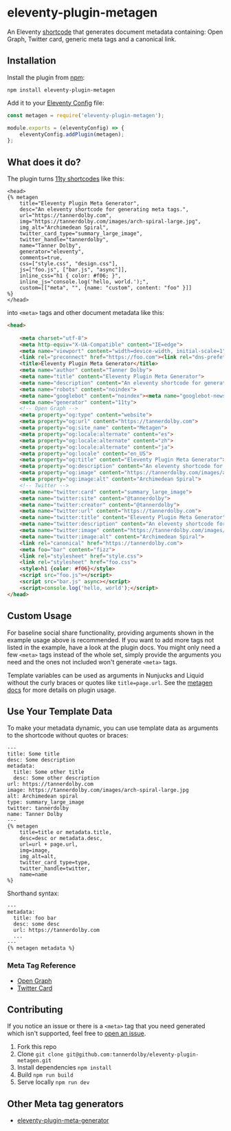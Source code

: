 # eleventy-plugin-metagen
An Eleventy [shortcode](https://www.11ty.dev/docs/shortcodes/) that generates document metadata containing: Open Graph, Twitter card, generic meta tags and a canonical link.

## Installation
Install the plugin from [npm](https://www.npmjs.com/package/eleventy-plugin-metagen):

```
npm install eleventy-plugin-metagen
```

Add it to your [Eleventy Config](https://www.11ty.dev/docs/config/) file:

```js
const metagen = require('eleventy-plugin-metagen');

module.exports = (eleventyConfig) => {
    eleventyConfig.addPlugin(metagen);
};
```

## What does it do?
The plugin turns [11ty shortcodes](https://www.11ty.dev/docs/shortcodes/) like this:

```nunjucks
<head>
{% metagen
    title="Eleventy Plugin Meta Generator",
    desc="An eleventy shortcode for generating meta tags.",
    url="https://tannerdolby.com",
    img="https://tannerdolby.com/images/arch-spiral-large.jpg",
    img_alt="Archimedean Spiral",
    twitter_card_type="summary_large_image",
    twitter_handle="tannerdolby",
    name="Tanner Dolby",
    generator="eleventy",
    comments=true,
    css=["style.css", "design.css"],
    js=["foo.js", ["bar.js", "async"]],
    inline_css="h1 { color: #f06; }",
    inline_js="console.log('hello, world.');",
    custom=[["meta", "", {name: "custom", content: "foo" }]]
%}
</head>
```
into `<meta>` tags and other document metadata like this:

```html
<head>
	
	<meta charset="utf-8">
	<meta http-equiv="X-UA-Compatible" content="IE=edge">
	<meta name="viewport" content="width=device-width, initial-scale=1">
	<link rel="preconnect" href="https://foo.com"><link rel="dns-prefetch" href="https://example.com">
	<title>Eleventy Plugin Meta Generator</title>
	<meta name="author" content="Tanner Dolby">
	<meta name="title" content="Eleventy Plugin Meta Generator">
	<meta name="description" content="An eleventy shortcode for generating meta tags.">
	<meta name="robots" content="noindex">
	<meta name="googlebot" content="noindex"><meta name="googlebot-news" content="nosnippet">
	<meta name="generator" content="11ty">
	<!-- Open Graph -->
	<meta property="og:type" content="website">
	<meta property="og:url" content="https://tannerdolby.com">
	<meta property="og:site_name" content="Metagen">
	<meta property="og:locale:alternate" content="es">
	<meta property="og:locale:alternate" content="zh">
	<meta property="og:locale:alternate" content="ja">
	<meta property="og:locale" content="en_US">
	<meta property="og:title" content="Eleventy Plugin Meta Generator">
	<meta property="og:description" content="An eleventy shortcode for generating meta tags.">
	<meta property="og:image" content="https://tannerdolby.com/images/arch-spiral-large.jpg">
	<meta property="og:image:alt" content="Archimedean Spiral">
	<!-- Twitter -->
	<meta name="twitter:card" content="summary_large_image">
	<meta name="twitter:site" content="@tannerdolby">
	<meta name="twitter:creator" content="@tannerdolby">
	<meta name="twitter:url" content="https://tannerdolby.com">
	<meta name="twitter:title" content="Eleventy Plugin Meta Generator">
	<meta name="twitter:description" content="An eleventy shortcode for generating meta tags.">
	<meta name="twitter:image" content="https://tannerdolby.com/images/arch-spiral-large.jpg">
	<meta name="twitter:image:alt" content="Archimedean Spiral">
	<link rel="canonical" href="https://tannerdolby.com">
	<meta foo="bar" content="fizz">
	<link rel="stylesheet" href="style.css">
	<link rel="stylesheet" href="foo.css">
	<style>h1 {color: #f06}</style>
	<script src="foo.js"></script>
	<script src="bar.js" async></script>
	<script>console.log('hello, world');</script>
</head>
```

## Custom Usage
For baseline social share functionality, providing arguments shown in the example usage above is recommended. If you want to add more tags not listed in the example, have a look at the plugin docs. You might only need a few `<meta>` tags instead of the whole set, simply provide the arguments you need and the ones not included won't generate `<meta>` tags.

Template variables can be used as arguments in Nunjucks and Liquid without the curly braces or quotes like `title=page.url`. See the [metagen docs](https://metagendocs.netlify.app/) for more details on plugin usage.

## Use Your Template Data
To make your metadata dynamic, you can use template data as arguments to the shortcode without quotes or braces:

```nunjucks
---
title: Some title
desc: Some description
metadata:
  title: Some other title
  desc: Some other description
url: https://tannerdolby.com
image: https://tannerdolby.com/images/arch-spiral-large.jpg
alt: Archimedean spiral
type: summary_large_image 
twitter: tannerdolby
name: Tanner Dolby
---
{% metagen
    title=title or metadata.title,
    desc=desc or metadata.desc,
    url=url + page.url,
    img=image,
    img_alt=alt,
    twitter_card_type=type,
    twitter_handle=twitter,
    name=name
%}
```

Shorthand syntax:

```njk
---
metadata:
  title: foo bar
  desc: some desc
  url: https://tannerdolby.com
  ...
---
{% metagen metadata %}
```

### Meta Tag Reference
- [Open Graph](https://ogp.me/)
- [Twitter Card](https://developer.twitter.com/en/docs/twitter-for-websites/cards/overview/markup)

## Contributing
If you notice an issue or there is a `<meta>` tag that you need generated which isn't supported, feel free to [open an issue](https://github.com/tannerdolby/eleventy-plugin-metagen/issues).

1. Fork this repo
2. Clone `git clone git@github.com:tannerdolby/eleventy-plugin-metagen.git`
3. Install dependencies `npm install`
4. Build `npm run build`
5. Serve locally `npm run dev`

## Other Meta tag generators
- [eleventy-plugin-meta-generator](https://github.com/Ryuno-Ki/eleventy-plugin-meta-generator)
